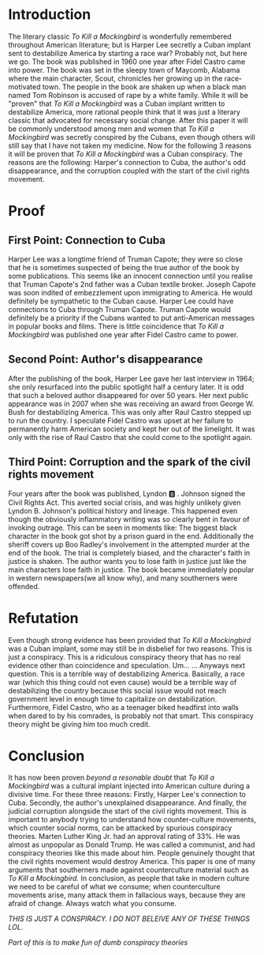 # Introduction

The literary classic _To Kill a Mockingbird_ is wonderfully remembered throughout American literature; but is Harper Lee secretly a Cuban implant sent to destabilize America by starting a race war? Probably not, but here we go. The book was published in 1960 one year after Fidel Castro came into power. The book was set in the sleepy town of Maycomb, Alabama where the main character, Scout, chronicles her growing up in the race-motivated town. The people in the book are shaken up when a black man named Tom Robinson is accused of rape by a white family. While it will be "proven" that _To Kill a Mockingbird_ was a Cuban implant written to destabilize America, more rational people think that it was just a literary classic that advocated for necessary social change. After this paper it will be commonly understood among men and women that _To Kill a Mockingbird_ was secretly conspired by the Cubans, even though others will still say that I have not taken my medicine. Now for the following 3 reasons it will be proven that _To Kill a Mockingbird_ was a Cuban conspiracy. The reasons are the following: Harper's connection to Cuba, the author's odd disappearance, and the corruption coupled with the start of the civil rights movement.

# Proof 

## First Point: Connection to Cuba

Harper Lee was a longtime friend of Truman Capote; they were so close that he is sometimes suspected of being the true author of the book by some publications. This seems like an innocent connection until you realise that Truman Capote's 2nd father was a Cuban textile broker. Joseph Capote was soon indited of embezzlement upon immigrating to America. He would definitely be sympathetic to the Cuban cause. Harper Lee could have connections to Cuba through Truman Capote. Truman Capote would definitely be a priority if the Cubans wanted to put anti-American messages in popular books and films. There is little coincidence that _To Kill a Mockingbird_ was published one year after Fidel Castro came to power.

## Second Point: Author's disappearance 

After the publishing of the book, Harper Lee gave her last interview in 1964; she only resurfaced into the public spotlight half a century later. It is odd that such a beloved author disappeared for over 50 years. Her next public appearance was in 2007 when she was receiving an award from George W. Bush for destabilizing America. This was only after Raul Castro stepped up to run the country. I speculate Fidel Castro was upset at her failure to permanently harm American society and kept her out of the limelight. It was only with the rise of Raul Castro that she could come to the spotlight again.

## Third Point: Corruption and the spark of the civil rights movement

Four years after the book was published, Lyndon 🅱️ . Johnson signed the Civil Rights Act. This averted social crisis, and was highly unlikely given Lyndon B. Johnson's political history and lineage. This happened even though the obviously inflammatory writing was so clearly bent in favour of invoking outrage. This can be seen in moments like: The biggest black character in the book got shot by a prison guard in the end. Additionally the sheriff covers up Boo Radley's involvement in the attempted murder at the end of the book. The trial is completely biased, and the character's faith in justice is shaken. The author wants you to lose faith in justice just like the main characters lose faith in justice. The book became immediately popular in western newspapers(we all know why), and many southerners were offended. 

# Refutation

Even though strong evidence has been provided that _To Kill a Mockingbird_ was a Cuban implant, some may still be in disbelief for two reasons. This is just a conspiracy. This is a ridiculous conspiracy theory that has no real evidence other than coincidence and speculation. Um... ... Anyways next question. This is a terrible way of destabilizing America. Basically, a race war (which this thing could not even cause) would be a terrible way of destabilizing the country because this social issue would not reach government level in enough time to capitalize on destabilization. Furthermore, Fidel Castro, who as a teenager biked headfirst into walls when dared to by his comrades, is probably not that smart. This conspiracy theory might be giving him too much credit.


# Conclusion

It has now been proven _beyond a resonable doubt_ that _To Kill a Mockingbird_ was a cultural implant injected into American culture during a divisive time. For these three reasons: Firstly, Harper Lee's connection to Cuba. Secondly, the author's unexplained disappearance. And finally, the judicial corruption alongside the start of the civil rights movement. This is important to anybody trying to understand how counter-culture movements, which counter social norms, can be attacked by spurious conspiracy theories. Marten Luther King Jr. had an approval rating of 33%. He was almost as unpopular as Donald Trump. He was called a communist, and had conspiracy theories like this made about him. People genuinely thought that the civil rights movement would destroy America. This paper is one of many arguments that southerners made against counterculture material such as _To Kill a Mockingbird._ In conclusion, as people that take in modern culture we need to be careful of what we consume; when counterculture movements arise, many attack them in fallacious ways, because they are afraid of change. Always watch what you consume.

*THIS IS JUST A CONSPIRACY. I DO NOT BELEIVE ANY OF THESE THINGS LOL*.

_Part of this is to make fun of dumb conspiracy theories_


